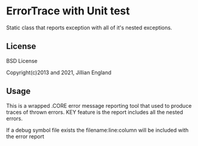 # ErrorTrace with Unit test
Static class that reports exception with all of it's nested exceptions.
 
## License
BSD License

Copyright(c)2013 and 2021, Jillian England

## Usage

This is a wrapped .CORE error message reporting tool that used to produce traces of thrown errors.
KEY feature is the report includes all the nested errors.

If a debug symbol file exists the filename:line:column will be included with the error report

